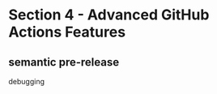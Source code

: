 # Section 4 - Advanced GitHub Actions Features

<!-- markdownlint-disable MD007 -->
<!--ts-->

<!--te-->
<!-- markdownlint-enable MD007 -->

## semantic pre-release

debugging
